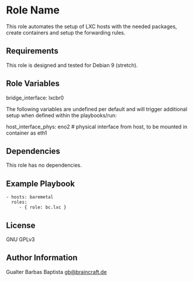 Role Name
=========

This role automates the setup of LXC hosts with the needed packages, create containers and setup the forwarding rules.

Requirements
------------

This role is designed and tested for Debian 9 (stretch).

Role Variables
--------------

bridge_interface: lxcbr0

The following variables are undefined per default and will trigger additional setup when defined within the playbooks/run:

host_interface_phys: eno2 # physical interface from host, to be mounted in container as eth1


Dependencies
------------

This role has no dependencies.

Example Playbook
----------------

    - hosts: baremetal
      roles:
         - { role: bc.lxc }

License
-------

GNU GPLv3

Author Information
------------------

Gualter Barbas Baptista <gb@braincraft.de>
